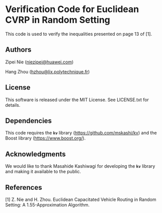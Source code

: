 # Verification Code for Euclidean CVRP in Random Setting
This code is used to verify the inequalities presented on page 13 of [1].

## Authors
Zipei Nie (niezipei@huawei.com)

Hang Zhou (hzhou@lix.polytechnique.fr)

## License
This software is released under the MIT License. See LICENSE.txt for details.

## Dependencies
This code requires the **`kv`** library (https://github.com/mskashi/kv) and the Boost library (https://www.boost.org/).

## Acknowledgments
We would like to thank Masahide Kashiwagi for developing the **`kv`** library and making it available to the public.

## References
[1] Z. Nie and H. Zhou. Euclidean Capacitated Vehicle Routing in Random Setting: A 1.55-Approximation Algorithm.
